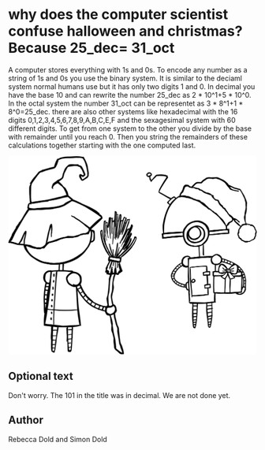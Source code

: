 <!-- BEGIN TITLE -->
# why does the computer scientist confuse halloween and christmas? Because 25_dec= 31_oct
<!-- END TITLE -->

<!-- BEGIN BODY -->
A computer stores everything with 1s and 0s. To encode any number as a string of 1s and 0s you use the binary system. It is similar to the deciaml system normal humans use but it has only two digits 1 and 0. In decimal you have the base 10 and can rewrite the number 25_dec as 2 * 10^1+5 * 10^0. In the octal system the number 31_oct can be representet as 3 * 8^1+1 * 8^0=25_dec. there are also other systems like hexadecimal with the 16 digits 0,1,2,3,4,5,6,7,8,9,A,B,C,E,F and the sexagesimal system with 60 different digits. To get from one system to the other you divide by the base with remainder until you reach 0. Then you string the remainders of these calculations together starting with the one computed last.
<!-- END BODY -->


![Image title](../images/image-039-computer-scientist-confuse-halloween.svg)


## Optional text
<!-- BEGIN OPTIONAL -->
Don't worry. The 101 in the title was in decimal. We are not done yet.
<!-- END OPTIONAL -->



## Author
<!-- BEGIN AUTHOR -->
Rebecca Dold and Simon Dold
<!-- END AUTHOR -->
